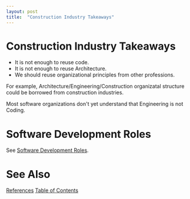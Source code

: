 ```yaml
---
layout: post
title:  "Construction Industry Takeaways"
---
```

# Construction Industry Takeaways
- It is not enough to reuse code.
- It is not enough to reuse Architecture.
- We should reuse organizational principles from other professions.

For example, Architecture/Engineering/Construction organizatal structure could be borrowed from construction industries.

Most software organizations don't yet understand that Engineering is not Coding.
# Software Development Roles
See [Software Development Roles](https://guitarvydas.github.io/2020/12/10/Software-Development-Roles.html).

# See Also

[References](https://guitarvydas.github.io/2021/01/14/References.html)
[Table of Contents](https://guitarvydas.github.io/2021/05/14/Table-Of-Contents.html)

<script src="https://utteranc.es/client.js" 
        repo="guitarvydas/guitarvydas.github.io" 
        issue-term="pathname" 
        theme="github-light" 
        crossorigin="anonymous" 
        async> 
</script> 
